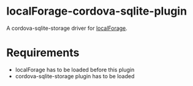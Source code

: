 localForage-cordova-sqlite-plugin
=================================

A cordova-sqlite-storage driver for [localForage](https://github.com/mozilla/localForage).


# Requirements

- localForage has to be loaded before this plugin
- cordova-sqlite-storage plugin has to be loaded
